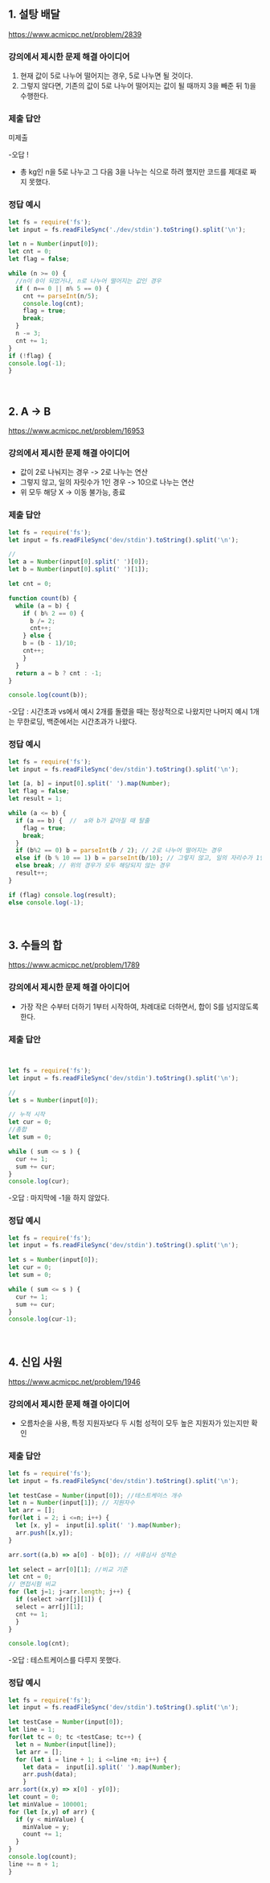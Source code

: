 ## 1. 설탕 배달
https://www.acmicpc.net/problem/2839

### 강의에서 제시한 문제 해결 아이디어
1) 현재 값이 5로 나누어 떨어지는 경우, 5로 나누면 될 것이다.
2) 그렇지 않다면, 기존의 값이 5로 나누어 떨어지는 값이 될 때까지 3을 빼준 뒤 1)을 수행한다.

### 제출 답안

미제출

-오답 !
- 총 kg인 n을 5로 나누고 그 다음 3을 나누는 식으로 하려 했지만 코드를 제대로 짜지 못했다.


### 정답 예시
```js
let fs = require('fs');
let input = fs.readFileSync('./dev/stdin').toString().split('\n');

let n = Number(input[0]);
let cnt = 0;
let flag = false;

while (n >= 0) {
  //n이 0이 되었거나, n로 나누어 떨어지는 값인 경우
  if ( n== 0 || n% 5 == 0) {
    cnt += parseInt(n/5);
    console.log(cnt);
    flag = true;
    break;
  }
  n -= 3;
  cnt += 1;
}
if (!flag) {
console.log(-1);
}

```

<br>

## 2. A -> B
https://www.acmicpc.net/problem/16953


### 강의에서 제시한 문제 해결 아이디어
- 값이 2로 나눠지는 경우 -> 2로 나누는 연산
- 그렇지 않고, 일의 자릿수가 1인 경우 -> 10으로 나누는 연산
- 위 모두 해당 X -> 이동 불가능, 종료


### 제출 답안
```js
let fs = require('fs');
let input = fs.readFileSync('dev/stdin').toString().split('\n');

// 
let a = Number(input[0].split(' ')[0]);
let b = Number(input[0].split(' ')[1]);

let cnt = 0;

function count(b) {
  while (a = b) {
    if ( b% 2 == 0) {
      b /= 2;
      cnt++;
    } else {
    b = (b - 1)/10;
    cnt++;
    }
  }
  return a = b ? cnt : -1;
}

console.log(count(b));

```
-오답 : 시간초과
vs에서 예시 2개를 돌렸을 때는 정상적으로 나왔지만
나머지 예시 1개는 무한로딩, 백준에서는 시간초과가 나왔다.


### 정답 예시
```js
let fs = require('fs');
let input = fs.readFileSync('dev/stdin').toString().split('\n');

let [a, b] = input[0].split(' ').map(Number);
let flag = false;
let result = 1;

while (a <= b) {
  if (a == b) {  //  a와 b가 같아질 때 탈출
    flag = true;
    break;
  }
  if (b%2 == 0) b = parseInt(b / 2); // 2로 나누어 떨어지는 경우
  else if (b % 10 == 1) b = parseInt(b/10); // 그렇지 않고, 일의 자리수가 1인 경우
  else break; // 위의 경우가 모두 해당되지 않는 경우
  result++;
}

if (flag) console.log(result);
else console.log(-1);

```

<br>

## 3. 수들의 합
https://www.acmicpc.net/problem/1789


### 강의에서 제시한 문제 해결 아이디어
- 가장 작은 수부터 더하기
 1부터 시작하여, 차례대로 더하면서, 합이 S를 넘지않도록한다.


### 제출 답안
```js


let fs = require('fs');
let input = fs.readFileSync('dev/stdin').toString().split('\n');

// 
let s = Number(input[0]);

// 누적 시작
let cur = 0;
//총합
let sum = 0;

while ( sum <= s ) {
  cur += 1;
  sum += cur;
}
console.log(cur);
```
-오답 : 마지막에 -1을 하지 않았다.

### 정답 예시
```js
let fs = require('fs');
let input = fs.readFileSync('dev/stdin').toString().split('\n');

let s = Number(input[0]);
let cur = 0;
let sum = 0;

while ( sum <= s ) {
  cur += 1;
  sum += cur;
}
console.log(cur-1);

```
<br>

## 4. 신입 사원
https://www.acmicpc.net/problem/1946


### 강의에서 제시한 문제 해결 아이디어
- 오름차순을 사용, 특정 지원자보다 두 시험 성적이 모두 높은 지원자가 있는지만 확인


### 제출 답안
```js
let fs = require('fs');
let input = fs.readFileSync('dev/stdin').toString().split('\n');

let testCase = Number(input[0]); //테스트케이스 개수
let n = Number(input[1]); // 지원자수
let arr = [];
for(let i = 2; i <=n; i++) {
  let [x, y] =  input[i].split(' ').map(Number);
  arr.push([x,y]);
}

arr.sort((a,b) => a[0] - b[0]); // 서류심사 성적순

let select = arr[0][1]; //비교 기준
let cnt = 0;
// 면접시험 비교
for (let j=1; j<arr.length; j++) {
  if (select >arr[j][1]) {
  select = arr[j][1];
  cnt += 1;
  }
}

console.log(cnt);
```
-오답 : 테스트케이스를 다루지 못했다.

### 정답 예시
```js
let fs = require('fs');
let input = fs.readFileSync('dev/stdin').toString().split('\n');

let testCase = Number(input[0]); 
let line = 1;
for(let tc = 0; tc <testCase; tc++) {
  let n = Number(input[line]);
  let arr = [];
  for (let i = line + 1; i <=line +n; i++) {
    let data =  input[i].split(' ').map(Number);
    arr.push(data);
    }
arr.sort((x,y) => x[0] - y[0]);
let count = 0;
let minValue = 100001;
for (let [x,y] of arr) {
  if (y < minValue) {
    minValue = y;
    count += 1;
  }
}
console.log(count);
line += n + 1;
}
```